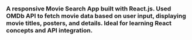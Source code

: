 ### A  responsive Movie Search App built with React.js. Used OMDb API to fetch movie data based on user input, displaying movie titles, posters, and details. Ideal for learning  React concepts and API integration.
